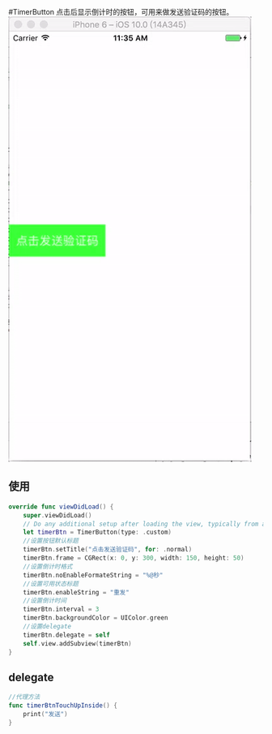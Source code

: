 #TimerButton
点击后显示倒计时的按钮，可用来做发送验证码的按钮。
![](/TimerButtton.gif)

## 使用

```swift
override func viewDidLoad() {
    super.viewDidLoad()
    // Do any additional setup after loading the view, typically from a nib.
    let timerBtn = TimerButton(type: .custom)
    //设置按钮默认标题
    timerBtn.setTitle("点击发送验证码", for: .normal)
    timerBtn.frame = CGRect(x: 0, y: 300, width: 150, height: 50)
    //设置倒计时格式
    timerBtn.noEnableFormateString = "%@秒"
    //设置可用状态标题
    timerBtn.enableString = "重发"
    //设置倒计时间
    timerBtn.interval = 3
    timerBtn.backgroundColor = UIColor.green
    //设置delegate
    timerBtn.delegate = self
    self.view.addSubview(timerBtn)
}
```

## delegate

```swift
//代理方法
func timerBtnTouchUpInside() {
    print("发送")
}
```


